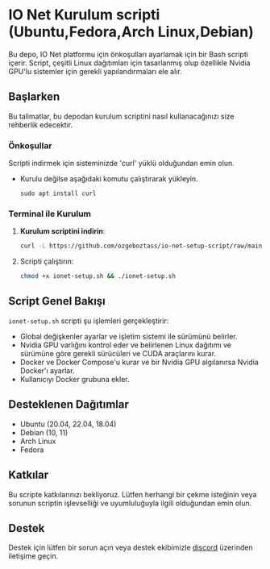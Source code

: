 # IO Net Kurulum scripti (Ubuntu,Fedora,Arch Linux,Debian)

Bu depo, IO Net platformu için önkoşulları ayarlamak için bir Bash scripti içerir. Script, çeşitli Linux dağıtımları için tasarlanmış olup özellikle Nvidia GPU'lu sistemler için gerekli yapılandırmaları ele alır.


## Başlarken

Bu talimatlar, bu depodan kurulum scriptini nasıl kullanacağınızı size rehberlik edecektir.

### Önkoşullar

Scripti indirmek için sisteminizde 'curl' yüklü olduğundan emin olun.

- Kurulu değilse aşağıdaki komutu çalıştırarak yükleyin.<br>
     ```
     sudo apt install curl
     ``` 

### Terminal ile  Kurulum

1. **Kurulum scriptini indirin**:

   ```bash
   curl -L https://github.com/ozgeboztass/io-net-setup-script/raw/main/ionet-setup.sh -o ionet-setup.sh

2. Scripti çalıştırın:
   ```bash
   chmod +x ionet-setup.sh && ./ionet-setup.sh
   
## Script Genel Bakışı

`ionet-setup.sh` scripti şu işlemleri gerçekleştirir:

- Global değişkenler ayarlar ve işletim sistemi ile sürümünü belirler.
- Nvidia GPU varlığını kontrol eder ve belirlenen Linux dağıtımı ve sürümüne göre gerekli sürücüleri ve CUDA araçlarını kurar.
- Docker ve Docker Compose'u kurar ve bir Nvidia GPU algılanırsa Nvidia Docker'ı ayarlar.
- Kullanıcıyı Docker grubuna ekler.

## Desteklenen Dağıtımlar


- Ubuntu (20.04, 22.04, 18.04)
- Debian (10, 11)
- Arch Linux
- Fedora


## Katkılar

Bu scripte katkılarınızı bekliyoruz. Lütfen herhangi bir çekme isteğinin veya sorunun scriptin işlevselliği ve uyumluluğuyla ilgili olduğundan emin olun.


## Destek

Destek için lütfen bir sorun açın veya destek ekibimizle  [discord](https://discord.gg/kqFzFK7fg2) üzerinden iletişime geçin.
